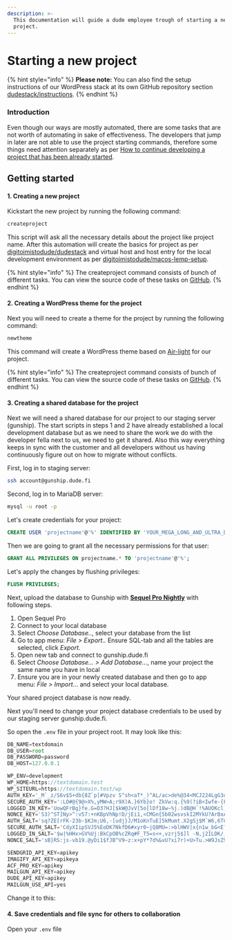 ```yaml
---
description: >-
  This documentation will guide a dude employee trough of starting a new
  project.
---
```


# Starting a new project

{% hint style="info" %}
**Please note:** You can also find the setup instructions of our WordPress stack at its own GitHub repository section [dudestack/instructions](https://github.com/digitoimistodude/dudestack-instructions).
{% endhint %}

### Introduction

Even though our ways are mostly automated, there are some tasks that are not worth of automating in sake of effectiveness. The developers that jump in later are not able to use the project starting commands, therefore some things need attention separately as per [How to continue developing a project that has been already started](https://handbook.dude.fi/wordpress-kehitys/projektin-aloitus#:\~:text=Projektin%20aloitus-,My%C3%B6hemmin%20projektiin%20mukaan%20tulevat,-Hand%20off%20suunnittelijalta).

## Getting started

#### 1. Creating a new project

Kickstart the new project by running the following command:

```bash
createproject
```

This script will ask all the necessary details about the project like project name. After this automation will create the basics for project as per [digitoimistodude/dudestack](https://github.com/digitoimistodude/dudestack) and virtual host and host entry for the local development environment as per [digitoimistodude/macos-lemp-setup](https://github.com/digitoimistodude/macos-lemp-setup).

{% hint style="info" %}
The createproject command consists of bunch of different tasks. You can view the source code of these tasks on [GitHub](https://github.com/digitoimistodude/dudestack/tree/master/bin).
{% endhint %}

#### 2. Creating a WordPress theme for the project

Next you will need to create a theme for the project by running the following command:

```bash
newtheme
```

This command will create a WordPress theme based on [Air-light](https://app.gitbook.com/o/PedExJWZmbCiZe4gDwKC/s/3wjKHwxi1Rn1DobDRUuf/) for our project.

{% hint style="info" %}
The createproject command consists of bunch of different tasks. You can view the source code of these tasks on [GitHub](https://github.com/digitoimistodude/air-light/tree/master/bin).
{% endhint %}

#### 3. Creating a shared database for the project

Next we will need a shared database for our project to our staging server (gunship). The start scripts in steps 1 and 2 have already established a local development database but as we need to share the work we do with the developer fella next to us, we need to get it shared. Also this way everything keeps in sync with the customer and all developers without us having continuously figure out on how to migrate without conflicts.

First, log in to staging server:

```bash
ssh account@gunship.dude.fi
```

Second, log in to MariaDB server:

```bash
mysql -u root -p
```

Let's create credentials for your project:

```sql
CREATE USER 'projectname'@'%' IDENTIFIED BY 'YOUR_MEGA_LONG_AND_ULTRA_DIFFICULT_PASSWORD_GENERATED_IN_1PASSWORD';
```

Then we are going to grant all the necessary permissions for that user:

```sql
GRANT ALL PRIVILEGES ON projectname.* TO 'projectname'@'%';
```

Let's apply the changes by flushing privileges:

```sql
FLUSH PRIVILEGES;
```

Next, upload the database to Gunship with [**Sequel Pro Nightly**](https://sequelpro.com/test-builds) with following steps.

1. Open Sequel Pro
2. Connect to your local database
3. Select _Choose Database.._, select your database from the list
4. Go to app menu: _File > Export.._ Ensure SQL-tab and all the tables are selected, click _Export_.
5. Open new tab and connect to gunship.dude.fi
6. Select _Choose Database... >_ _Add Database..._, name your project the same name you have in local
7. Ensure you are in your newly created database and then go to app menu: _File > Import_... and select your local database.

Your shared project database is now ready.

Next you'll need to change your project database credentials to be used by our staging server gunship.dude.fi.

So open the `.env` file in your project root. It may look like this:

```javascript
DB_NAME=textdomain
DB_USER=root
DB_PASSWORD=password
DB_HOST=127.0.0.1

WP_ENV=development
WP_HOME=https://textdomain.test
WP_SITEURL=https://textdomain.test/wp
AUTH_KEY='_M`_z/S6v$5+db{8Z`p[#Vpzv S^sh<aT*_)^AL/ac>de%@34<MCJ224LgG3ot38'
SECURE_AUTH_KEY=':LO#@{9@>X%,yMW>A;r9X)A.}6Yb}o! ZkVw:q.{%9(?iB<Iwfe-{F%#?z$]NJ7|'
LOGGED_IN_KEY='UowQFrBg}fe.G=D3?HJ[$kW@JvV[5o[lDf18w~%j.)dB@H`!%AUOKcl)y73~_Mbk'
NONCE_KEY='S3)^ST]Ny>^:v57:+nKBpVhNp!D/jEi1,<CMGn{5b02wsvskI2MYkU?ArBxA6F>Z'
AUTH_SALT='sq?ZE[rFK-23b-$KJm;U6,-[udj}J/M1oKnTuE]5kMumt.X2gSj$M`W6,6TC4=`)'
SECURE_AUTH_SALT='CdyXIipSVJ5%EoDK7NkfD6#xyr0~jQ8MU=:>blHWV|x{n1w_bG<E?Z1x*nm<4-zl'
LOGGED_IN_SALT='$w|%HHx>GV%Uj:BkCpOB%cZRq#F_T5=s<+,vzrj5$]l -N,j2ILDK/_19mIo*AH5'
NONCE_SALT='sB}RS:js-vb19.@yDi1$fJB^V9~z:x+pY*7d%&vU?xi7r)+U>Tu.>W9JsZ9o 0DH'

SENDGRID_API_KEY=apikey
IMAGIFY_API_KEY=apikeya
ACF_PRO_KEY=apikey
MAILGUN_API_KEY=apikey
DUDE_API_KEY=apikey
MAILGUN_USE_API=yes
```

Change it to this:



#### 4. Save credentials and file sync for others to collaboration

Open your `.env` file
